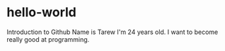 # hello-world
Introduction to Github
Name is Tarew
I'm 24 years old.
I want to become really good at programming.
